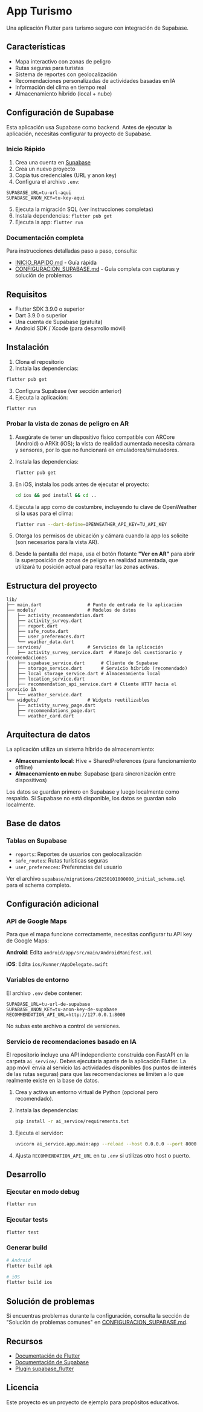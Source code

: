 # App Turismo

Una aplicación Flutter para turismo seguro con integración de Supabase.

## Características

- Mapa interactivo con zonas de peligro
- Rutas seguras para turistas
- Sistema de reportes con geolocalización
- Recomendaciones personalizadas de actividades basadas en IA
- Información del clima en tiempo real
- Almacenamiento híbrido (local + nube)

## Configuración de Supabase

Esta aplicación usa Supabase como backend. Antes de ejecutar la aplicación, necesitas configurar tu proyecto de Supabase.

### Inicio Rápido

1. Crea una cuenta en [Supabase](https://supabase.com)
2. Crea un nuevo proyecto
3. Copia tus credenciales (URL y anon key)
4. Configura el archivo `.env`:

```
SUPABASE_URL=tu-url-aqui
SUPABASE_ANON_KEY=tu-key-aqui
```

5. Ejecuta la migración SQL (ver instrucciones completas)
6. Instala dependencias: `flutter pub get`
7. Ejecuta la app: `flutter run`

### Documentación completa

Para instrucciones detalladas paso a paso, consulta:

- [INICIO_RAPIDO.md](./INICIO_RAPIDO.md) - Guía rápida
- [CONFIGURACION_SUPABASE.md](./CONFIGURACION_SUPABASE.md) - Guía completa con capturas y solución de problemas

## Requisitos

- Flutter SDK 3.9.0 o superior
- Dart 3.9.0 o superior
- Una cuenta de Supabase (gratuita)
- Android SDK / Xcode (para desarrollo móvil)

## Instalación

1. Clona el repositorio
2. Instala las dependencias:

```bash
flutter pub get
```

3. Configura Supabase (ver sección anterior)
4. Ejecuta la aplicación:

```bash
flutter run
```

### Probar la vista de zonas de peligro en AR

1. Asegúrate de tener un dispositivo físico compatible con ARCore (Android) o ARKit (iOS); la vista de realidad aumentada necesita cámara y sensores, por lo que no funcionará en emuladores/simuladores.
2. Instala las dependencias:

   ```bash
   flutter pub get
   ```

3. En iOS, instala los pods antes de ejecutar el proyecto:

   ```bash
   cd ios && pod install && cd ..
   ```

4. Ejecuta la app como de costumbre, incluyendo tu clave de OpenWeather si la usas para el clima:

   ```bash
   flutter run --dart-define=OPENWEATHER_API_KEY=TU_API_KEY
   ```

5. Otorga los permisos de ubicación y cámara cuando la app los solicite (son necesarios para la vista AR).
6. Desde la pantalla del mapa, usa el botón flotante **"Ver en AR"** para abrir la superposición de zonas de peligro en realidad aumentada, que utilizará tu posición actual para resaltar las zonas activas.

## Estructura del proyecto

```
lib/
├── main.dart                 # Punto de entrada de la aplicación
├── models/                   # Modelos de datos
│   ├── activity_recommendation.dart
│   ├── activity_survey.dart
│   ├── report.dart
│   ├── safe_route.dart
│   ├── user_preferences.dart
│   └── weather_data.dart
├── services/                 # Servicios de la aplicación
│   ├── activity_survey_service.dart  # Manejo del cuestionario y recomendaciones
│   ├── supabase_service.dart      # Cliente de Supabase
│   ├── storage_service.dart       # Servicio híbrido (recomendado)
│   ├── local_storage_service.dart # Almacenamiento local
│   ├── location_service.dart
│   ├── recommendation_api_service.dart # Cliente HTTP hacia el servicio IA
│   └── weather_service.dart
└── widgets/                  # Widgets reutilizables
    ├── activity_survey_page.dart
    ├── recommendations_page.dart
    └── weather_card.dart
```

## Arquitectura de datos

La aplicación utiliza un sistema híbrido de almacenamiento:

- **Almacenamiento local**: Hive + SharedPreferences (para funcionamiento offline)
- **Almacenamiento en nube**: Supabase (para sincronización entre dispositivos)

Los datos se guardan primero en Supabase y luego localmente como respaldo. Si Supabase no está disponible, los datos se guardan solo localmente.

## Base de datos

### Tablas en Supabase

- `reports`: Reportes de usuarios con geolocalización
- `safe_routes`: Rutas turísticas seguras
- `user_preferences`: Preferencias del usuario

Ver el archivo `supabase/migrations/20250101000000_initial_schema.sql` para el schema completo.

## Configuración adicional

### API de Google Maps

Para que el mapa funcione correctamente, necesitas configurar tu API key de Google Maps:

**Android**: Edita `android/app/src/main/AndroidManifest.xml`

**iOS**: Edita `ios/Runner/AppDelegate.swift`

### Variables de entorno

El archivo `.env` debe contener:

```
SUPABASE_URL=tu-url-de-supabase
SUPABASE_ANON_KEY=tu-anon-key-de-supabase
RECOMMENDATION_API_URL=http://127.0.0.1:8000
```

No subas este archivo a control de versiones.

### Servicio de recomendaciones basado en IA

El repositorio incluye una API independiente construida con FastAPI en la carpeta `ai_service/`. Debes ejecutarla aparte de la
aplicación Flutter. La app móvil envía al servicio las actividades disponibles (los puntos de interés de las rutas seguras)
para que las recomendaciones se limiten a lo que realmente existe en la base de datos.

1. Crea y activa un entorno virtual de Python (opcional pero recomendado).
2. Instala las dependencias:

   ```bash
   pip install -r ai_service/requirements.txt
   ```

3. Ejecuta el servidor:

   ```bash
   uvicorn ai_service.app.main:app --reload --host 0.0.0.0 --port 8000
   ```

4. Ajusta `RECOMMENDATION_API_URL` en tu `.env` si utilizas otro host o puerto.

## Desarrollo

### Ejecutar en modo debug

```bash
flutter run
```

### Ejecutar tests

```bash
flutter test
```

### Generar build

```bash
# Android
flutter build apk

# iOS
flutter build ios
```

## Solución de problemas

Si encuentras problemas durante la configuración, consulta la sección de "Solución de problemas comunes" en [CONFIGURACION_SUPABASE.md](./CONFIGURACION_SUPABASE.md).

## Recursos

- [Documentación de Flutter](https://docs.flutter.dev/)
- [Documentación de Supabase](https://supabase.com/docs)
- [Plugin supabase_flutter](https://pub.dev/packages/supabase_flutter)

## Licencia

Este proyecto es un proyecto de ejemplo para propósitos educativos.
